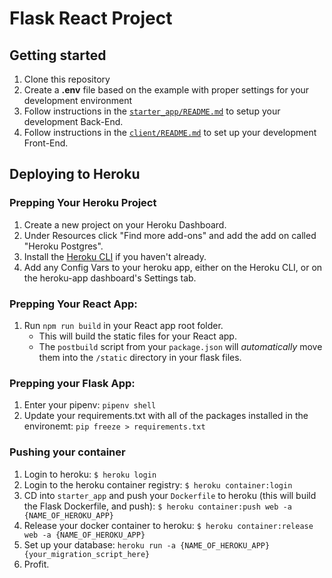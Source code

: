 # Flask React Project

## Getting started

1. Clone this repository
2. Create a **.env** file based on the example with proper settings for your development environment
3. Follow instructions in the [`starter_app/README.md`](./starter_app/README.md) to setup your development Back-End.
4. Follow instructions in the [`client/README.md`](./client/README.md) to set up your development Front-End.

## Deploying to Heroku

### Prepping Your Heroku Project

1. Create a new project on your Heroku Dashboard.
2. Under Resources click "Find more add-ons" and add the add on called "Heroku Postgres".
3. Install the [Heroku CLI](https://devcenter.heroku.com/articles/heroku-command-line) if you haven't already.
4. Add any Config Vars to your heroku app, either on the Heroku CLI, or on the heroku-app dashboard's Settings tab.

### Prepping Your React App:

1. Run `npm run build` in your React app root folder. 
    * This will build the static files for your React app. 
    * The `postbuild` script from your `package.json` will _automatically_ move them into the `/static` directory in your flask files.

### Prepping your Flask App:

1. Enter your pipenv: `pipenv shell`
1. Update your requirements.txt with all of the packages installed in the environemt: `pip freeze > requirements.txt`

### Pushing your container

1. Login to heroku: `$ heroku login`
2. Login to the heroku container registry: `$ heroku container:login`
3. CD into `starter_app` and push your `Dockerfile` to heroku (this will build the Flask Dockerfile, and push): `$ heroku container:push web -a {NAME_OF_HEROKU_APP}`
5. Release your docker container to heroku: `$ heroku container:release web -a {NAME_OF_HEROKU_APP}`
6. Set up your database: `heroku run -a {NAME_OF_HEROKU_APP} {your_migration_script_here}`
7. Profit.
